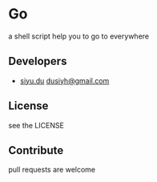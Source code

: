 # Go

a shell script help you to go to everywhere

## Developers

* [siyu.du](http://gitlab.corp.qunar.com/u/siyu.du) dusiyh@gmail.com

## License

see the LICENSE

## Contribute

pull requests are welcome
